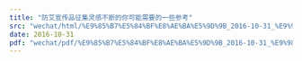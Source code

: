 ```yaml
---
title: "防艾宣传品征集灵感不断的你可能需要的一些参考"
src: "wechat/html/%E9%85%B7%E5%84%BF%E8%AE%BA%E5%9D%9B_2016-10-31_%E9%98%B2%E8%89%BE%E5%AE%A3%E4%BC%A0%E5%93%81%E5%BE%81%E9%9B%86%E7%81%B5%E6%84%9F%E4%B8%8D%E6%96%AD%E7%9A%84%E4%BD%A0%E5%8F%AF%E8%83%BD%E9%9C%80%E8%A6%81%E7%9A%84%E4%B8%80%E4%BA%9B%E5%8F%82%E8%80%83.html"
date: 2016-10-31
pdf: "wechat/pdf/%E9%85%B7%E5%84%BF%E8%AE%BA%E5%9D%9B_2016-10-31_%E9%98%B2%E8%89%BE%E5%AE%A3%E4%BC%A0%E5%93%81%E5%BE%81%E9%9B%86%E7%81%B5%E6%84%9F%E4%B8%8D%E6%96%AD%E7%9A%84%E4%BD%A0%E5%8F%AF%E8%83%BD%E9%9C%80%E8%A6%81%E7%9A%84%E4%B8%80%E4%BA%9B%E5%8F%82%E8%80%83.pdf"
---
```

